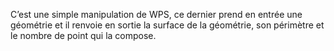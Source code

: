 C’est une simple manipulation de WPS, ce dernier prend en entrée une géométrie et il renvoie en sortie la surface de la géométrie, son périmètre et le nombre de point qui la compose.

